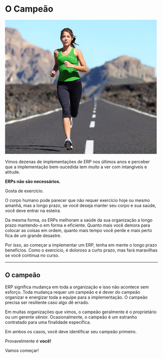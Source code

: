 # O Campeão


![Champion](/files/implementation-image.png)


Vimos dezenas de implementações de ERP nos últimos anos e
perceber que a implementação bem-sucedida tem muito a ver com intangíveis e
atitude.


**ERPs não são necessários.**


Gosta de exercício.


O corpo humano pode parecer que não requer exercício hoje ou mesmo amanhã,
mas a longo prazo, se você deseja manter seu corpo e sua saúde, você
deve entrar na esteira.


Da mesma forma, os ERPs melhoram a saúde da sua organização a longo prazo
mantendo-o em forma e eficiente. Quanto mais você demora para colocar as coisas em ordem,
quanto mais tempo você perde e mais perto fica de um grande desastre.


Por isso, ao começar a implementar um ERP, tenha em mente o longo prazo
benefícios. Como o exercício, é doloroso a curto prazo, mas fará maravilhas se
você continua no curso.




---


## O campeão


ERP significa mudança em toda a organização e isso não acontece sem esforço.
Toda mudança requer um campeão e é dever do campeão
organizar e energizar toda a equipe para a implementação. O campeão
precisa ser resiliente caso algo dê errado.


Em muitas organizações que vimos, o campeão geralmente é o proprietário ou um
gerente sênior. Ocasionalmente, o campeão é um estranho contratado para uma
finalidade específica.


Em ambos os casos, você deve identificar seu campeão primeiro.


Provavelmente é **você!**


Vamos começar!


